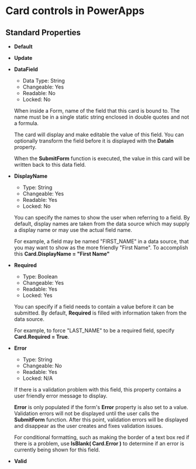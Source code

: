 
<properties
    pageTitle="Card controls: reference | Microsoft PowerApps"
    description="Information, including properties and examples, about the Card controls"
    services=""
    suite="powerapps"
    documentationCenter="na"
    authors="gregli-msft"
    manager="erikre"
    editor=""
    tags=""/>

<tags
   ms.service="powerapps"
   ms.devlang="na"
   ms.topic="article"
   ms.tgt_pltfrm="na"
   ms.workload="na"
   ms.date="02/29/2016"
   ms.author="gregli"/>

# Card controls in PowerApps #

## Standard Properties ##

* **Default**

* **Update**

* **DataField**

	* Data Type: String
	* Changeable: Yes
	* Readable: No
	* Locked: No

	When inside a Form, name of the field that this card is bound to.  The name must be in a single static string enclosed in double quotes and not a formula.

	The card will display and make editable the value of this field.  You can optionally transform the field before it is displayed with the **DataIn** property.

	When the **SubmitForm** function is executed, the value in this card will be written back to this data field.

* **DisplayName**
 
	* Type: String
	* Changeable: Yes
	* Readable: Yes
	* Locked: No

	You can specify the names to show the user when referring to a field.  By default, display names are taken from the data source which may supply a display name or may use the actual field name.  

	For example, a field may be named "FIRST_NAME" in a data source, that you may want to show as the more friendly "First Name".  To accomplish this **Card.DisplayName = "First Name"**

* **Required**

	* Type: Boolean
	* Changeable: Yes
	* Readable: Yes
	* Locked: Yes

	You can specify if a field needs to contain a value before it can be submitted.  By default, **Required** is filled with information taken from the data source.  

	For example, to force "LAST_NAME" to be a required field, specify **Card.Required = True**.  

* **Error**

	* Type: String
	* Changeable: No
	* Readable: Yes
	* Locked: N/A

	If there is a validation problem with this field, this property contains a user friendly error message to display.  

	**Error** is only populated if the form's **Error** property is also set to a value.  Validation errors will not be displayed until the user calls the **SubmitForm** function.  After this point, validation errors will be displayed and disappear as the user creates and fixes validation issues.

	For conditional formatting, such as making the border of a text box red if there is a problem, use **IsBlank( Card.Error )** to determine if an error is currently being shown for this field.  

* **Valid**


